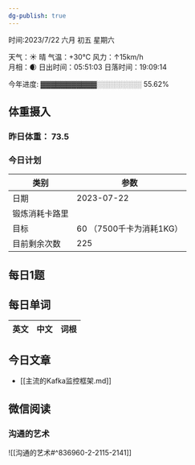```yaml
---
dg-publish: true
---
```



时间:2023/7/22 六月 初五 星期六

天气：☀️   晴 气温：+30°C 风力：↑15km/h  
月相：🌒 日出时间：05:51:03 日落时间：19:09:14

今年进度: ▓▓▓▓▓▓▓▓▓▓▓░░░░░░░░░ 55.62%

## 体重摄入

### 昨日体重： 73.5
### 今日计划

| 类别           | 参数                    |
| -------------- | ----------------------- |
| 日期           | 2023-07-22               |
| 锻炼消耗卡路里 | |
| 目标           | 60      （7500千卡为消耗1KG）                |
| 目前剩余次数               |        225                  |



## 每日1题


## 每日单词

| 英文       | 中文       |词根|
| ---------- | ---------- | ---|


## 今日文章

- [[主流的Kafka监控框架.md]]


## 微信阅读

<!-- start of weread -->

### 沟通的艺术
![[沟通的艺术#^836960-2-2115-2141]]

<!-- end of weread -->
